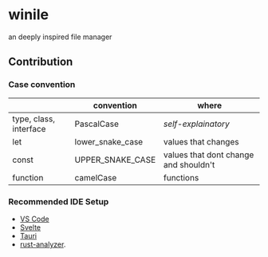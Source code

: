 # winile

an deeply inspired file manager

## Contribution

### Case convention

|                        | convention       | where                                 |
| ---------------------- | ---------------- | ------------------------------------- |
| type, class, interface | PascalCase       | _self-explainatory_                   |
| let                    | lower_snake_case | values that changes                   |
| const                  | UPPER_SNAKE_CASE | values that dont change and shouldn't |
| function               | camelCase        | functions                             |

### Recommended IDE Setup

- [VS Code](https://code.visualstudio.com/)
- [Svelte](https://marketplace.visualstudio.com/items?itemName=svelte.svelte-vscode)
- [Tauri](https://marketplace.visualstudio.com/items?itemName=tauri-apps.tauri-vscode)
- [rust-analyzer](https://marketplace.visualstudio.com/items?itemName=rust-lang.rust-analyzer).
